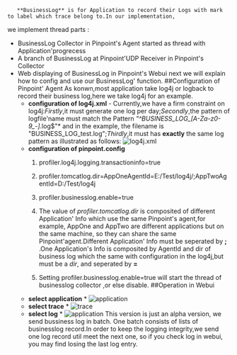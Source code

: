        **BusinessLog** is for Application to record their Logs with mark to label which trace belong to.In our implementation,
we implement thread parts :
* BusinessLog Collector in Pinpoint's Agent started as thread with Application'progrecess
* A branch of BusinessLog at Pinpoint'UDP Receiver in Pinpoint's Collector
* Web displaying of BusinessLog in Pinpoint's Webui
next we will explain how to config and use our BusinessLog' function.
##Configuration of Pinpoint' Agent
As konwn,most application take log4j or logback to record their business log,here we take log4j
for an example.
   * **configuration of log4j.xml** - Currently,we have a firm constraint on log4j:*Firstly*,it
   must generate one log per day;*Secondly*,the pattern of logfile'name must match  the Pattern *"^BUSINESS_LOG_[A-Za-z0-9\_-]*.log$"* 
   and in the example, the filename is "BUSINESS_LOG_test.log";*Thirdly*,it must has **exactly** the same log pattern as illustrated
   as follows:
   ![log4j.xml](doc/img/businesslog/log4j.png)
   * **configuration of pinpoint.config** 
        1. profiler.log4j.logging.transactioninfo=true
        2. profiler.tomcatlog.dir=AppOneAgentId=E:/Test/log4j/;AppTwoAgentId=D:/Test/log4j
        3. profiler.businesslog.enable=true
     
     
     
     1. The value of *profiler.tomcatlog.dir* is composited of different Application' Info which use the same Pinpoint's agent,for example,
     AppOne and AppTwo are different applications but on the same machine, so they can share the same Pinpoint'agent.Different Application'
     Info must be seperated by **;** .One Application's Info is composited by AgentId and dir of business log which the same with configuration
     in the log4j,but must be a *dir*, and seperated by **=**
     2. Setting profiler.businesslog.enable=true will start the thread of businesslog collector ,or else disable.
##Operation in Webui
  * **select application** *
  ![application](doc/img/businesslog/application.png)
  * **select trace** *
  ![trace](doc/img/businesslog/trace.png)
  * **select log** *
  ![application](doc/img/businesslog/log.png) 
  This version is just an alpha version, we send bussiness log in batch. One batch consists of lists of businesslog 
  record.In order to keep the logging integrity,we send one log record util meet the next one, so if you check log in
  webui, you may find losing the last log entry.